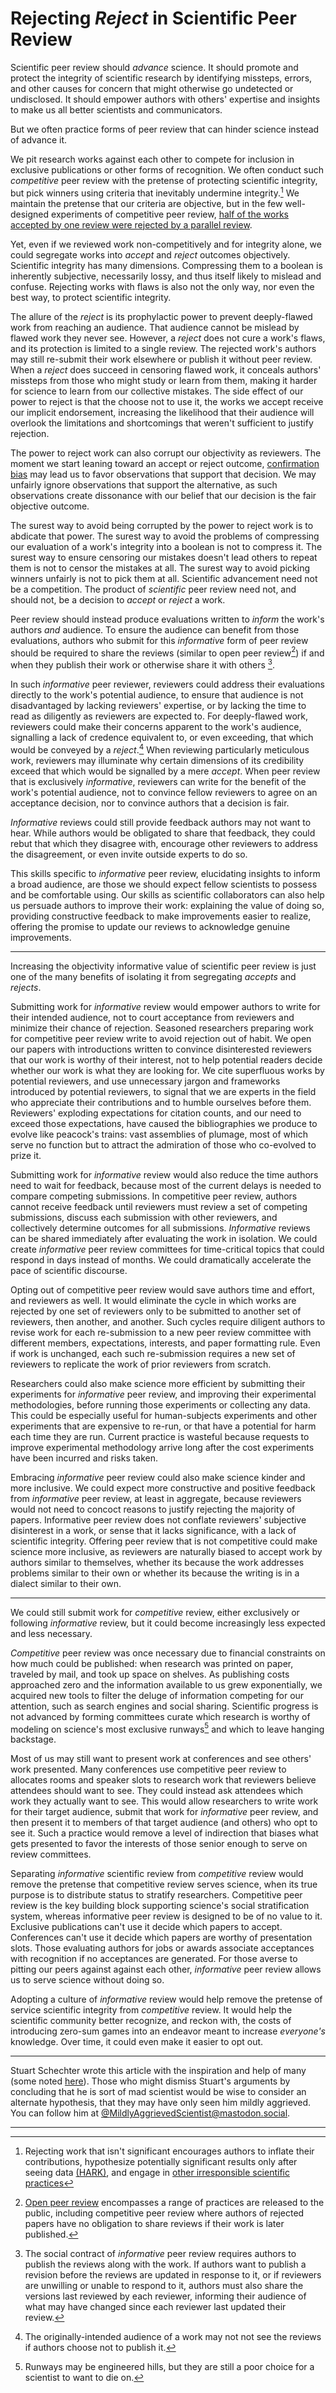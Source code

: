 # Rejecting *Reject* in Scientific Peer Review

Scientific peer review should *advance* science. It should promote and protect the integrity of scientific research by identifying missteps, errors, and other causes for concern that might otherwise go undetected or undisclosed. It should empower authors with others' expertise and insights to make us all better scientists and communicators.

But we often practice forms of peer review that can hinder science instead of advance it.

We pit research works against each other to compete for inclusion in exclusive publications or other forms of recognition. We often conduct such *competitive* peer review with the pretense of protecting scientific integrity, but pick winners using criteria that inevitably undermine integrity<!-- FIXME add content -->.[^undermine-integrity] We maintain the pretense that our criteria are objective, but in the few well-designed experiments of competitive peer review, [half of the works accepted by one review were rejected by a parallel review](./Recommended-Readings.md#the-neurips-2021-consistency-experiment).

Yet, even if we reviewed work non-competitively and for integrity alone, we could segregate works into *accept* and *reject* outcomes objectively. Scientific integrity has many dimensions. Compressing them to a boolean is inherently subjective, necessarily lossy, and thus itself likely to mislead and confuse. Rejecting works with flaws is also not the only way, nor even the best way, to protect scientific integrity.

The allure of the *reject* is its prophylactic power to prevent deeply-flawed work from reaching an audience. That audience cannot be mislead by flawed work they never see. However, a *reject* does not cure a work's flaws, and its protection is limited to a single review. The rejected work's authors may still re-submit their work elsewhere or publish it without peer review. When a *reject* does succeed in censoring flawed work, it conceals authors' missteps from those who might study or learn from them, making it harder for science to learn from our collective mistakes. The side effect of our power to reject is that the choose not to use it, the works we accept receive our implicit endorsement, increasing the likelihood that their audience will overlook the limitations and shortcomings that weren't sufficient to justify rejection.

The power to reject work can also corrupt our objectivity as reviewers. The moment we start leaning toward an accept or reject outcome, [confirmation bias](https://en.wikipedia.org/wiki/Confirmation_bias) may lead us to favor observations that support that decision. We may unfairly ignore observations that support the alternative, as such observations create dissonance with our belief that our decision is the fair objective outcome.

The surest way to avoid being corrupted by the power to reject work is to abdicate that power. The surest way to avoid the problems of compressing our evaluation of a work's integrity into a boolean is not to compress it. The surest way to ensure censoring our mistakes doesn't lead others to repeat them is not to censor the mistakes at all. The surest way to avoid picking winners unfairly is not to pick them at all. Scientific advancement need not be a competition. The product of *scientific* peer review need not, and should not, be a decision to *accept* or *reject* a work.

Peer review should instead produce evaluations written to *inform* the work's authors *and* audience. To ensure the audience can benefit from those evaluations, authors who submit for this *informative* form of peer review should be required to share the reviews (similar to open peer review[^open-peer-review]) if and when they publish their work or otherwise share it with others [^social-contract].

In such *informative* peer reviewer, reviewers could address their evaluations directly to the work's potential audience, to ensure that audience is not disadvantaged by lacking reviewers' expertise, or by lacking the time to read as diligently as reviewers are expected to. For deeply-flawed work, reviewers could make their concerns apparent to the work's audience, signalling a lack of credence equivalent to, or even exceeding, that which would be conveyed by a *reject*.[^rejects-invisible-if-unpublished] When reviewing particularly meticulous work, reviewers may illuminate why certain dimensions of its credibility exceed that which would be signalled by a mere *accept*. When peer review that is exclusively *informative*, reviewers can write for the benefit of the work's potential audience, not to convince fellow reviewers to agree on an acceptance decision, nor to convince authors that a decision is fair.

*Informative* reviews could still provide feedback authors may not want to hear. While authors would be obligated to share that feedback, they could rebut that which they disagree with, encourage other reviewers to address the disagreement, or even invite outside experts to do so.

This skills specific to *informative* peer review, elucidating insights to inform a broad audience, are those we should expect fellow scientists to possess and be comfortable using. Our skills as scientific collaborators can also help us persuade authors to improve their work: explaining the value of doing so, providing constructive feedback to make improvements easier to realize, offering the promise to update our reviews to acknowledge genuine improvements. 

---

Increasing the objectivity informative value of scientific peer review is just one of the many benefits of isolating it from segregating *accepts* and *rejects*.

Submitting work for *informative* review would empower authors to write for their intended audience, not to court acceptance from reviewers and minimize their chance of rejection. Seasoned researchers preparing work for competitive peer review write to avoid rejection out of habit. We open our papers with introductions written to convince disinterested reviewers that our work is worthy of their interest, not to help potential readers decide whether our work is what they are looking for. We cite superfluous works by potential reviewers, and use unnecessary jargon and frameworks introduced by potential reviewers, to signal that we are experts in the field who appreciate their contributions and to humble ourselves before them. Reviewers' exploding expectations for citation counts, and our need to exceed those expectations, have caused the bibliographies we produce to evolve like peacock's trains: vast assemblies of plumage, most of which serve no function but to attract the admiration of those who co-evolved to prize it.

<!-- Authors may elide mundane details of experimental designs that reviewers might find tedious, even if those details would be needed to replicate their experiments. Authors may highlight experiments or tests that yielded a statistically significant result and dedicate less space to those that reviewers will find less interesting. Authors may be tempted to deceive others, and even themselves, into believing that hypothesis tests they conducted on data they found interesting were planned before they had seen the data (or [HARKing](./Recommended-Readings.md#HARKing-Hypothesizing-After-the-Results-are-Known)).

Authors may be tempted to aggrandize their research to look more important. In some fields (including [mine](./Notes.md#speculation)), researchers are even pressured by reviewers to go beyond factual reporting of results to speculate about their research's impact and importance. -->

Submitting work for *informative* review would also reduce the time authors need to wait for feedback, because most of the current delays is needed to compare competing submissions. In competitive peer review, authors cannot receive feedback until reviewers must review a set of competing submissions, discuss each submission with other reviewers, and collectively determine outcomes for all submissions. *Informative* reviews can be shared immediately after evaluating the work in isolation. We could create *informative* peer review committees for time-critical topics that could respond in days instead of months. We could dramatically accelerate the pace of scientific discourse.

Opting out of competitive peer review would save authors time and effort, and reviewers as well. It would  eliminate the cycle in which works are rejected by one set of reviewers only to be submitted to another set of reviewers, then another, and another. Such cycles require diligent authors to revise work for each re-submission to a new peer review committee with different members, expectations, interests, and paper formatting rule. Even if work is unchanged, each such re-submission requires a new set of reviewers to replicate the work of prior reviewers from scratch.

Researchers could also make science more efficient by submitting their experiments for *informative* peer review, and improving their experimental methodologies, before running those experiments or collecting any data. This could be especially useful for human-subjects experiments and other experiments that are expensive to re-run, or that have a potential for harm each time they are run. Current practice is wasteful because requests to improve experimental methodology arrive long after the cost experiments have been incurred and risks taken.

Embracing *informative* peer review could also make science kinder and more inclusive. We could expect more constructive and positive feedback from *informative* peer review, at least in aggregate, because reviewers would not need to concoct reasons to justify rejecting the majority of papers. Informative peer review does not conflate reviewers' subjective disinterest in a work, or sense that it lacks significance, with a lack of scientific integrity. Offering peer review that is not competitive could make science more inclusive, as reviewers are naturally biased to accept work by authors similar to themselves, whether its because the work addresses problems similar to their own or whether its because the writing is in a dialect similar to their own.

<!-- The predominance of negative feedback biases who becomes a scientist. The scientific community loses talented aspiring scientists who are uncomfortable promoting their work as important, or who are too "thin-skinned" or "insufficiently perseverant" to discard feedback that argues their work is unimportant. While the ability to overcome challenges is an asset in science and most professions, expecting persistence in the face of negative feedback causes at least two selection biases in who survives the process of becoming a scientist.

First, it makes those more comfortable promoting the importance of their work, or whose sheer self confidence allows them to dismiss negative feedback, most likely survive. Those who believe others will be interested the research they've conducted, and are most able to ignore reviewers' disinterest, may also be the most able to ignore experimental results that refute their preconceptions. Some have even argued that natural selection favors scientists whose “poor” methods “produce the greatest number of publishable results” which leads to “increasingly high false discovery rates” [[Smaldino and McElreath]](./Recommended-Readings.md/#the-natural-selection-of-bad-science). -->

<!-- To do: add [^anonymity]. -->

---

We could still submit work for *competitive* review, either exclusively or following *informative* review, but it could become increasingly less expected and less necessary.

*Competitive* peer review was once necessary due to financial constraints on how much could be published: when research was printed on paper, traveled by mail, and took up space on shelves. As publishing costs approached zero and the information available to us grew exponentially, we acquired new tools to filter the deluge of information competing for our attention, such as search engines and social sharing. Scientific progress is not advanced by forming committees curate which research is worthy of modeling on science's most exclusive runways[^runways] and which to leave hanging backstage. 

Most of us may still want to present work at conferences and see others' work presented. Many conferences use competitive peer review to allocates rooms and speaker slots to research work that reviewers believe attendees should want to see. They could instead ask attendees which work they actually want to see. This would allow researchers to write work for their target audience, submit that work for *informative* peer review, and then present it to members of that target audience (and others) who opt to see it. Such a practice would remove a level of indirection that biases what gets presented to favor the interests of those senior enough to serve on review committees.

Separating *informative* scientific review from *competitive* review would remove the pretense that competitive review serves science, when its true purpose is to distribute status to stratify researchers. Competitive peer review is the key building block supporting science's social stratification system, whereas informative peer review is designed to be of no value to it. Exclusive publications can't use it decide which papers to accept. Conferences can't use it decide which papers are worthy of presentation slots. Those evaluating authors for jobs or awards associate acceptances with recognition if no acceptances are generated. For those averse to pitting our peers against against each other, *informative* peer review allows us to serve science without doing so.


Adopting a culture of *informative* review would help remove the pretense of service scientific integrity from *competitive* review. It would help the scientific community better recognize, and reckon with, the costs of introducing zero-sum games into an endeavor meant to increase *everyone's* knowledge. Over time, it could even make it easier to opt out.


<!-- Some will welcome the opportunity to seek out scientific peer review, and review others' work, without becoming complicit in the toxicity of making research compete for recognition and prestige. -->
<!-- Some of us will still want to seek out the prestige that comes from presenting at an exclusive conference, publishing in an exclusive journal, or from other awards and recognition. Others may feel compelled to seek out such recognition by the expectations of co-authors or feel it's necessary for career advancement. We can still seek out *informative* review first. We could then revise our work and demonstrate that we had already responded to expert feedback before submitting for competitive review.  -->



<!-- When acceptance to journals is not equated with scientific integrity, journals are awards committees.
When communities have the opportunity to meet at conferences where attendees can , ...
Separate service to science from service to stratification. -->

<!-- Ranking is important for hiring at top universities  -->




---

Stuart Schechter wrote this article with the inspiration and help of many (some noted [here](./Acknowledgements.md)). Those who might dismiss Stuart's arguments by concluding that he is sort of mad scientist would be wise to consider an alternate hypothesis, that they may have only seen him mildly aggrieved. You can follow him at [@MildlyAggrievedScientist@mastodon.social](https://mastodon.social/@MildlyAggrievedScientist).

---

[^undermine-integrity]: Rejecting work that isn't significant encourages authors to inflate their contributions, hypothesize potentially significant results only after seeing data [(HARK)](./Recommended-Readings.md#harking-hypothesizing-after-the-results-are-known), and engage in [other irresponsible scientific practices](./Recommended-Readings.md#rein-in-the-four-horsemen-of-irreproducibility)

[^open-peer-review]: [Open peer review](https://en.wikipedia.org/wiki/Open_peer_review) encompasses a range of practices are released to the public, including competitive peer review where authors of rejected papers have no obligation to share reviews if their work is later published.

[^social-contract]: The social contract of *informative* peer review requires authors to publish the reviews along with the work. If authors want to publish a revision before the reviews are updated in response to it, or if reviewers are unwilling or unable to respond to it, authors must also share the versions last reviewed by each reviewer, informing their audience of what may have changed since each reviewer last updated their review.

[^rejects-invisible-if-unpublished]: The originally-intended audience of a work may not not see the reviews if authors choose not to publish it.

[^anonymity]: Informative peer review can be used with anonymous or named authors, and with anonymous, pseudonymous, or named reviewers. Naming authors prior to reviewers' initial review may make them less objective. Reviewers may be more comfortable being named by default given that they don't have to fear being blamed for rejecting a paper.

[^runways]: Runways may be engineered hills, but they are still a poor choice for a scientist to want to die on.
